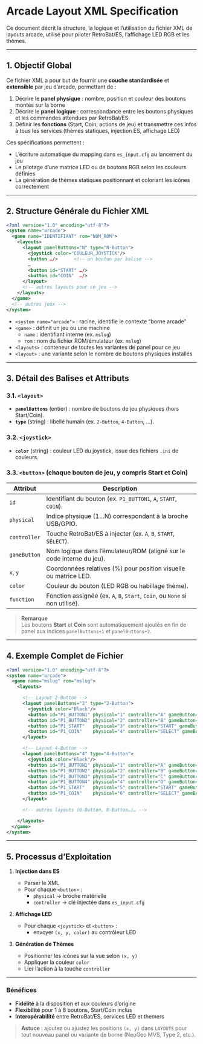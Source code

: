 # Arcade Layout XML Specification

Ce document décrit la structure, la logique et l’utilisation du fichier XML de layouts arcade, utilisé pour piloter RetroBat/ES, l’affichage LED RGB et les thèmes.

---

## 1. Objectif Global

Ce fichier XML a pour but de fournir une **couche standardisée** et **extensible** par jeu d’arcade, permettant de :

1. Décrire le **panel physique** : nombre, position et couleur des boutons montés sur la borne  
2. Décrire le **panel logique** : correspondance entre les boutons physiques et les commandes attendues par RetroBat/ES  
3. Définir les **fonctions** (Start, Coin, actions de jeu) et transmettre ces infos à tous les services (thèmes statiques, injection ES, affichage LED)

Ces spécifications permettent :

- L’écriture automatique du mapping dans `es_input.cfg` au lancement du jeu  
- Le pilotage d’une matrice LED ou de boutons RGB selon les couleurs définies  
- La génération de thèmes statiques positionnant et coloriant les icônes correctement  

---

## 2. Structure Générale du Fichier XML

```xml
<?xml version="1.0" encoding="utf-8"?>
<system name="arcade">
  <game name="IDENTIFIANT" rom="NOM_ROM">
    <layouts>
      <layout panelButtons="N" type="N-Button">
        <joystick color="COULEUR_JOYSTICK"/>
        <button …/>      <!-- un bouton par balise -->
        …
        <button id="START" …/>
        <button id="COIN"  …/>
      </layout>
      <!-- autres layouts pour ce jeu -->
    </layouts>
  </game>
  <!-- autres jeux -->
</system>
```

- `<system name="arcade">` : racine, identifie le contexte “borne arcade”  
- `<game>` : définit un jeu ou une machine  
  - `name` : identifiant interne (ex. `mslug`)  
  - `rom` : nom du fichier ROM/émulateur (ex. `mslug`)  
- `<layouts>` : conteneur de toutes les variantes de panel pour ce jeu  
- `<layout>` : une variante selon le nombre de boutons physiques installés  

---

## 3. Détail des Balises et Attributs

### 3.1. `<layout>`

- **`panelButtons`** (entier) : nombre de boutons de jeu physiques (hors Start/Coin).  
- **`type`** (string) : libellé humain (ex. `2-Button`, `4-Button`, …).  

### 3.2. `<joystick>`

- **`color`** (string) : couleur LED du joystick, issue des fichiers `.ini` de couleurs.

### 3.3. `<button>` (chaque bouton de jeu, y compris Start et Coin)

| Attribut     | Description                                                                                  |
|--------------|----------------------------------------------------------------------------------------------|
| `id`         | Identifiant du bouton (ex. `P1_BUTTON1`, `A`, `START`, `COIN`).                              |
| `physical`   | Indice physique (1…N) correspondant à la broche USB/GPIO.                                    |
| `controller` | Touche RetroBat/ES à injecter (ex. `A`, `B`, `START`, `SELECT`).                             |
| `gameButton` | Nom logique dans l’émulateur/ROM (aligné sur le code interne du jeu).                        |
| `x`, `y`     | Coordonnées relatives (%) pour position visuelle ou matrice LED.                             |
| `color`      | Couleur du bouton (LED RGB ou habillage thème).                                              |
| `function`   | Fonction assignée (ex. `A`, `B`, `Start`, `Coin`, ou `None` si non utilisé).                 |

> **Remarque**  
> Les boutons **Start** et **Coin** sont automatiquement ajoutés en fin de panel aux indices `panelButtons+1` et `panelButtons+2`.

---

## 4. Exemple Complet de Fichier

```xml
<?xml version="1.0" encoding="utf-8"?>
<system name="arcade">
  <game name="mslug" rom="mslug">
    <layouts>

      <!-- Layout 2-Button -->
      <layout panelButtons="2" type="2-Button">
        <joystick color="Black"/>
        <button id="P1_BUTTON1" physical="1" controller="A" gameButton="A" x="30" y="60" color="Red"    function="A"/>
        <button id="P1_BUTTON2" physical="2" controller="B" gameButton="B" x="50" y="60" color="Yellow" function="B"/>
        <button id="P1_START"   physical="3" controller="START" gameButton="START" x="85" y="90" color="White" function="Start"/>
        <button id="P1_COIN"    physical="4" controller="SELECT" gameButton="COIN" x="95" y="90" color="White" function="Coin"/>
      </layout>

      <!-- Layout 4-Button -->
      <layout panelButtons="4" type="4-Button">
        <joystick color="Black"/>
        <button id="P1_BUTTON1" physical="1" controller="A" gameButton="A" x="30" y="40" color="Red"    function="A"/>
        <button id="P1_BUTTON2" physical="2" controller="B" gameButton="B" x="50" y="40" color="Yellow" function="B"/>
        <button id="P1_BUTTON3" physical="3" controller="C" gameButton="C" x="30" y="60" color="Green"  function="C"/>
        <button id="P1_BUTTON4" physical="4" controller="D" gameButton="D" x="50" y="60" color="Blue"   function="D"/>
        <button id="P1_START"   physical="5" controller="START" gameButton="START" x="85" y="90" color="White" function="Start"/>
        <button id="P1_COIN"    physical="6" controller="SELECT" gameButton="COIN" x="95" y="90" color="White" function="Coin"/>
      </layout>

      <!-- autres layouts (6-Button, 8-Button…)… -->

    </layouts>
  </game>
</system>
```

---

## 5. Processus d’Exploitation

1. **Injection dans ES**  
   - Parser le XML  
   - Pour chaque `<button>` :  
     - `physical` → broche matérielle  
     - `controller` → clé injectée dans `es_input.cfg`  

2. **Affichage LED**  
   - Pour chaque `<joystick>` et `<button>` :  
     - envoyer `(x, y, color)` au contrôleur LED  

3. **Génération de Thèmes**  
   - Positionner les icônes sur la vue selon `(x, y)`  
   - Appliquer la couleur `color`  
   - Lier l’action à la touche `controller`  

---

### Bénéfices

- **Fidélité** à la disposition et aux couleurs d’origine  
- **Flexibilité** pour 1 à 8 boutons, Start/Coin inclus  
- **Interopérabilité** entre RetroBat/ES, services LED et themers  

> **Astuce** : ajoutez ou ajustez les positions `(x, y)` dans `LAYOUTS` pour tout nouveau panel ou variante de borne (NeoGeo MVS, Type 2, etc.).
